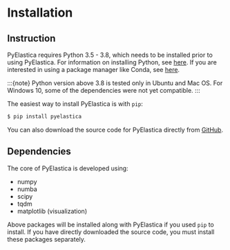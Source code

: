 # Installation

## Instruction

PyElastica requires Python 3.5 - 3.8, which needs to be installed prior to using PyElastica. For information on installing Python, see [here](https://realpython.com/installing-python/). If you are interested in using a package manager like Conda, see [here](https://docs.conda.io/projects/conda/en/latest/user-guide/getting-started.html).

:::{note}
Python version above 3.8 is tested only in Ubuntu and Mac OS. For Windows 10, some of the dependencies were not yet compatible.
:::

The easiest way to install PyElastica is with `pip`:

```sh
$ pip install pyelastica
```
You can also download the source code for PyElastica directly from [GitHub](https://github.com/GazzolaLab/PyElastica). 

## Dependencies

The core of PyElastica is developed using:

- numpy
- numba
- scipy
- tqdm
- matplotlib (visualization)

Above packages will be installed along with PyElastica if you used `pip` to install.
If you have directly downloaded the source code, you must install these packages separately. 
